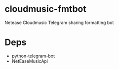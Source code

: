 # cloudmusic-fmtbot
Netease Cloudmusic Telegram sharing formatting bot

# Deps
* python-telegram-bot
* NetEaseMusicApi
